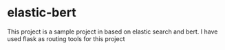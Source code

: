 # elastic-bert
This project is a sample project in based on elastic search and bert. I have used flask as routing tools for this project 
